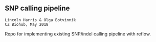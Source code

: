 
## SNP calling pipeline

`Lincoln Harris & Olga Botvinnik`           
`CZ Biohub, May 2018`                 

Repo for implementing existing SNP/indel calling pipeline with reflow. 